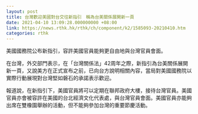 ```yaml
---
layout: post
title: 台灣歡迎美國對台交往新指引　稱為台美關係展開新一頁
date: 2021-04-10 13:09:28.000000000 +08:00
link: https://news.rthk.hk/rthk/ch/component/k2/1585093-20210410.htm
categories: rthk
---
```


美國國務院公布新指引，容許美國官員能夠更自由地與台灣官員會面。

在台灣，外交部門表示，在「台灣關係法」42周年之際，新指引為台美關係展開新一頁，又說美方在正式宣布之前，已向台方說明相關內容，當局對美國國務院以實際行動展現對台灣堅如磐石的承諾表示歡迎。

報道說，在新指引下，美國官員將可以定期在聯邦政府大樓，接待台灣官員。美國官員亦會被容許在美國的台北經濟文化代表處，與台灣官員會面。美國官員亦能夠出席在雙橡園舉辦的活動，但不能夠參加台灣的重要節慶活動。
